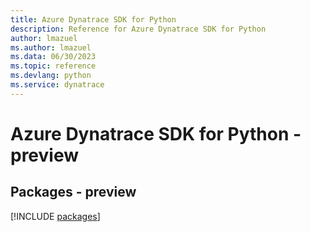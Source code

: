 ```yaml
---
title: Azure Dynatrace SDK for Python
description: Reference for Azure Dynatrace SDK for Python
author: lmazuel
ms.author: lmazuel
ms.data: 06/30/2023
ms.topic: reference
ms.devlang: python
ms.service: dynatrace
---
```

# Azure Dynatrace SDK for Python - preview
## Packages - preview
[!INCLUDE [packages](dynatrace-index.md)]